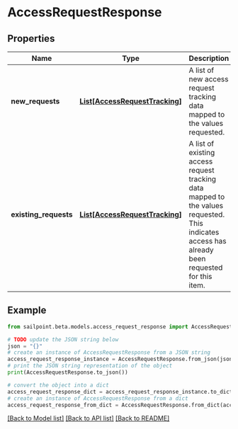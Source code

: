 # AccessRequestResponse


## Properties

Name | Type | Description | Notes
------------ | ------------- | ------------- | -------------
**new_requests** | [**List[AccessRequestTracking]**](AccessRequestTracking.md) | A list of new access request tracking data mapped to the values requested. | [optional] 
**existing_requests** | [**List[AccessRequestTracking]**](AccessRequestTracking.md) | A list of existing access request tracking data mapped to the values requested.  This indicates access has already been requested for this item. | [optional] 

## Example

```python
from sailpoint.beta.models.access_request_response import AccessRequestResponse

# TODO update the JSON string below
json = "{}"
# create an instance of AccessRequestResponse from a JSON string
access_request_response_instance = AccessRequestResponse.from_json(json)
# print the JSON string representation of the object
print(AccessRequestResponse.to_json())

# convert the object into a dict
access_request_response_dict = access_request_response_instance.to_dict()
# create an instance of AccessRequestResponse from a dict
access_request_response_from_dict = AccessRequestResponse.from_dict(access_request_response_dict)
```
[[Back to Model list]](../README.md#documentation-for-models) [[Back to API list]](../README.md#documentation-for-api-endpoints) [[Back to README]](../README.md)


